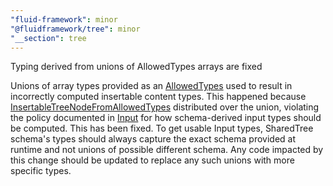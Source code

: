 ```yaml
---
"fluid-framework": minor
"@fluidframework/tree": minor
"__section": tree
---
```

Typing derived from unions of AllowedTypes arrays are fixed

Unions of array types provided as an [AllowedTypes](https://fluidframework.com/docs/api/fluid-framework/allowedtypes-typealias) used to result in incorrectly computed insertable content types.
This happened because [InsertableTreeNodeFromAllowedTypes](https://fluidframework.com/docs/api/fluid-framework/insertabletreenodefromallowedtypes-typealias) distributed over the union, violating the policy documented in [Input](https://fluidframework.com/docs/api/fluid-framework/input-typealias) for how schema-derived input types should be computed.
This has been fixed.
To get usable Input types, SharedTree schema's types should always capture the exact schema provided at runtime and not unions of possible different schema.
Any code impacted by this change should be updated to replace any such unions with more specific types.
